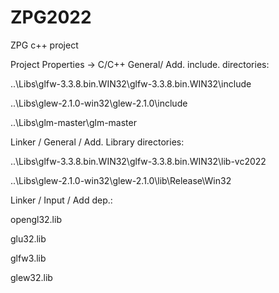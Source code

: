 # ZPG2022
ZPG c++ project


Project Properties -> C/C++ General/ Add. include. directories:
  
  ..\Libs\glfw-3.3.8.bin.WIN32\glfw-3.3.8.bin.WIN32\include
  
  
  ..\Libs\glew-2.1.0-win32\glew-2.1.0\include
  
  ..\Libs\glm-master\glm-master
  
  
  Linker / General / Add. Library directories:
  
  ..\Libs\glfw-3.3.8.bin.WIN32\glfw-3.3.8.bin.WIN32\lib-vc2022
  
  
  ..\Libs\glew-2.1.0-win32\glew-2.1.0\lib\Release\Win32
  
 Linker / Input / Add dep.: 
  
  opengl32.lib
  
  
  glu32.lib
  
  
  glfw3.lib
  
  
  glew32.lib

